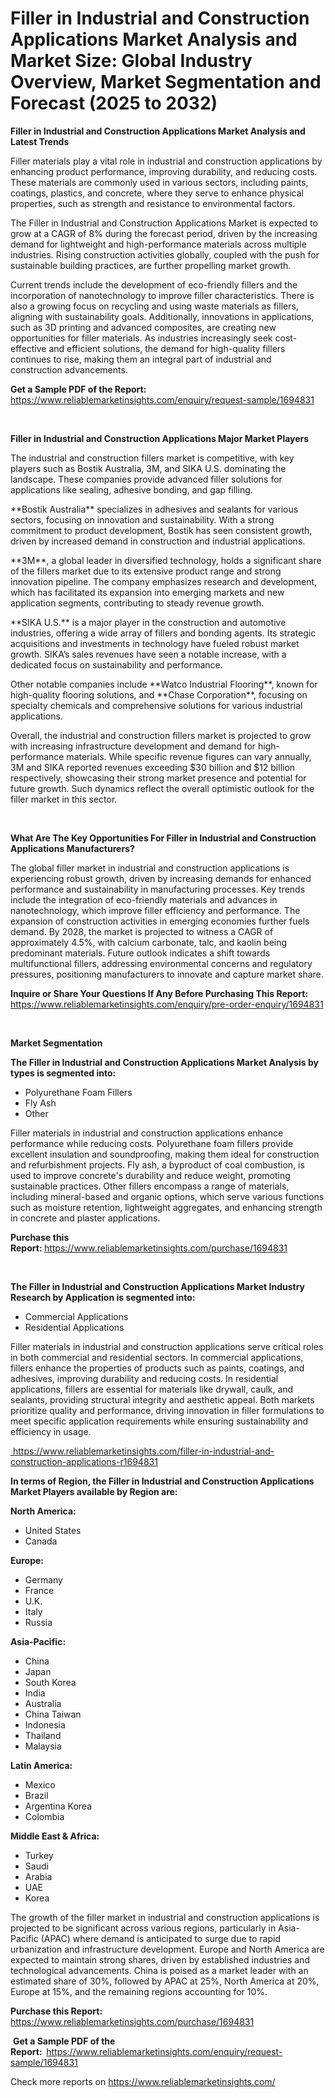 <p><h1>Filler in Industrial and Construction Applications Market Analysis and Market Size: Global Industry Overview, Market Segmentation and Forecast (2025 to 2032)</h1></p><p><strong>Filler in Industrial and Construction Applications Market Analysis and Latest Trends</strong></p>
<p><p>Filler materials play a vital role in industrial and construction applications by enhancing product performance, improving durability, and reducing costs. These materials are commonly used in various sectors, including paints, coatings, plastics, and concrete, where they serve to enhance physical properties, such as strength and resistance to environmental factors. </p><p>The Filler in Industrial and Construction Applications Market is expected to grow at a CAGR of 8% during the forecast period, driven by the increasing demand for lightweight and high-performance materials across multiple industries. Rising construction activities globally, coupled with the push for sustainable building practices, are further propelling market growth. </p><p>Current trends include the development of eco-friendly fillers and the incorporation of nanotechnology to improve filler characteristics. There is also a growing focus on recycling and using waste materials as fillers, aligning with sustainability goals. Additionally, innovations in applications, such as 3D printing and advanced composites, are creating new opportunities for filler materials. As industries increasingly seek cost-effective and efficient solutions, the demand for high-quality fillers continues to rise, making them an integral part of industrial and construction advancements.</p></p>
<p><strong>Get a Sample PDF of the Report:&nbsp;</strong> <a href="https://www.reliablemarketinsights.com/enquiry/request-sample/1694831?utm_campaign=3290&utm_medium=2&utm_source=Github&utm_content=ia&utm_term=25032025&utm_id=filler-in-industrial-and-construction-applications">https://www.reliablemarketinsights.com/enquiry/request-sample/1694831</a></p>
<p>&nbsp;</p>
<p><strong>Filler in Industrial and Construction Applications Major Market Players</strong></p>
<p><p>The industrial and construction fillers market is competitive, with key players such as Bostik Australia, 3M, and SIKA U.S. dominating the landscape. These companies provide advanced filler solutions for applications like sealing, adhesive bonding, and gap filling.</p><p>**Bostik Australia** specializes in adhesives and sealants for various sectors, focusing on innovation and sustainability. With a strong commitment to product development, Bostik has seen consistent growth, driven by increased demand in construction and industrial applications. </p><p>**3M**, a global leader in diversified technology, holds a significant share of the fillers market due to its extensive product range and strong innovation pipeline. The company emphasizes research and development, which has facilitated its expansion into emerging markets and new application segments, contributing to steady revenue growth.</p><p>**SIKA U.S.** is a major player in the construction and automotive industries, offering a wide array of fillers and bonding agents. Its strategic acquisitions and investments in technology have fueled robust market growth. SIKA’s sales revenues have seen a notable increase, with a dedicated focus on sustainability and performance.</p><p>Other notable companies include **Watco Industrial Flooring**, known for high-quality flooring solutions, and **Chase Corporation**, focusing on specialty chemicals and comprehensive solutions for various industrial applications. </p><p>Overall, the industrial and construction fillers market is projected to grow with increasing infrastructure development and demand for high-performance materials. While specific revenue figures can vary annually, 3M and SIKA reported revenues exceeding $30 billion and $12 billion respectively, showcasing their strong market presence and potential for future growth. Such dynamics reflect the overall optimistic outlook for the filler market in this sector.</p></p>
<p>&nbsp;</p>
<p><strong>What Are The Key Opportunities For Filler in Industrial and Construction Applications Manufacturers?</strong></p>
<p><p>The global filler market in industrial and construction applications is experiencing robust growth, driven by increasing demands for enhanced performance and sustainability in manufacturing processes. Key trends include the integration of eco-friendly materials and advances in nanotechnology, which improve filler efficiency and performance. The expansion of construction activities in emerging economies further fuels demand. By 2028, the market is projected to witness a CAGR of approximately 4.5%, with calcium carbonate, talc, and kaolin being predominant materials. Future outlook indicates a shift towards multifunctional fillers, addressing environmental concerns and regulatory pressures, positioning manufacturers to innovate and capture market share.</p></p>
<p><strong>Inquire or Share Your Questions If Any Before Purchasing This Report:</strong> <a href="https://www.reliablemarketinsights.com/enquiry/pre-order-enquiry/1694831?utm_campaign=3290&utm_medium=2&utm_source=Github&utm_content=ia&utm_term=25032025&utm_id=filler-in-industrial-and-construction-applications">https://www.reliablemarketinsights.com/enquiry/pre-order-enquiry/1694831</a></p>
<p>&nbsp;</p>
<p><strong>Market Segmentation</strong></p>
<p><strong>The Filler in Industrial and Construction Applications Market Analysis by types is segmented into:</strong></p>
<p><ul><li>Polyurethane Foam Fillers</li><li>Fly Ash</li><li>Other</li></ul></p>
<p><p>Filler materials in industrial and construction applications enhance performance while reducing costs. Polyurethane foam fillers provide excellent insulation and soundproofing, making them ideal for construction and refurbishment projects. Fly ash, a byproduct of coal combustion, is used to improve concrete's durability and reduce weight, promoting sustainable practices. Other fillers encompass a range of materials, including mineral-based and organic options, which serve various functions such as moisture retention, lightweight aggregates, and enhancing strength in concrete and plaster applications.</p></p>
<p><strong>Purchase this Report:&nbsp;</strong><a href="https://www.reliablemarketinsights.com/purchase/1694831?utm_campaign=3290&utm_medium=2&utm_source=Github&utm_content=ia&utm_term=25032025&utm_id=filler-in-industrial-and-construction-applications">https://www.reliablemarketinsights.com/purchase/1694831</a></p>
<p>&nbsp;</p>
<p><strong>The Filler in Industrial and Construction Applications Market Industry Research by Application is segmented into:</strong></p>
<p><ul><li>Commercial Applications</li><li>Residential Applications</li></ul></p>
<p><p>Filler materials in industrial and construction applications serve critical roles in both commercial and residential sectors. In commercial applications, fillers enhance the properties of products such as paints, coatings, and adhesives, improving durability and reducing costs. In residential applications, fillers are essential for materials like drywall, caulk, and sealants, providing structural integrity and aesthetic appeal. Both markets prioritize quality and performance, driving innovation in filler formulations to meet specific application requirements while ensuring sustainability and efficiency in usage.</p></p>
<p><a href="https://www.reliablemarketinsights.com/filler-in-industrial-and-construction-applications-r1694831?utm_campaign=3290&utm_medium=2&utm_source=Github&utm_content=ia&utm_term=25032025&utm_id=filler-in-industrial-and-construction-applications">&nbsp;https://www.reliablemarketinsights.com/filler-in-industrial-and-construction-applications-r1694831</a></p>
<p><strong>In terms of Region, the Filler in Industrial and Construction Applications Market Players available by Region are:</strong></p>
<p>
    <p> <strong> North America: </strong>
        <ul>
            <li>United States</li>
            <li>Canada</li>
        </ul>
        </p> 
    <p> <strong> Europe: </strong>
        <ul>
            <li>Germany</li>
            <li>France</li>
            <li>U.K.</li>
            <li>Italy</li>
            <li>Russia</li>
        </ul>
        </p> 
    <p> <strong> Asia-Pacific: </strong>
        <ul>
            <li>China</li>
            <li>Japan</li>
            <li>South Korea</li>
            <li>India</li>
            <li>Australia</li>
            <li>China Taiwan</li>
            <li>Indonesia</li>
            <li>Thailand</li>
            <li>Malaysia</li>
        </ul>
        </p> 
    <p> <strong> Latin America: </strong>
        <ul>
            <li>Mexico</li>
            <li>Brazil</li>
            <li>Argentina Korea</li>
            <li>Colombia</li>
        </ul>
        </p> 
    <p> <strong> Middle East & Africa: </strong>
        <ul>
            <li>Turkey</li>
            <li>Saudi</li>
            <li>Arabia</li>
            <li>UAE</li>
            <li>Korea</li>
        </ul>
    </p>
    </p>
<p><p>The growth of the filler market in industrial and construction applications is projected to be significant across various regions, particularly in Asia-Pacific (APAC) where demand is anticipated to surge due to rapid urbanization and infrastructure development. Europe and North America are expected to maintain strong shares, driven by established industries and technological advancements. China is poised as a market leader with an estimated share of 30%, followed by APAC at 25%, North America at 20%, Europe at 15%, and the remaining regions accounting for 10%.</p></p>
<p><strong>Purchase this Report: </strong><a href="https://www.reliablemarketinsights.com/purchase/1694831?utm_campaign=3290&utm_medium=2&utm_source=Github&utm_content=ia&utm_term=25032025&utm_id=filler-in-industrial-and-construction-applications">https://www.reliablemarketinsights.com/purchase/1694831</a></p>
<p>&nbsp;<strong>Get a Sample PDF of the Report:&nbsp;&nbsp;</strong><a href="https://www.reliablemarketinsights.com/enquiry/request-sample/1694831?utm_campaign=3290&utm_medium=2&utm_source=Github&utm_content=ia&utm_term=25032025&utm_id=filler-in-industrial-and-construction-applications">https://www.reliablemarketinsights.com/enquiry/request-sample/1694831</a></p>
<p><strong></strong></p>
<p>Check more reports on <a href="https://www.reliablemarketinsights.com/?utm_campaign=3290&utm_medium=2&utm_source=Github&utm_content=ia&utm_term=25032025&utm_id=filler-in-industrial-and-construction-applications">https://www.reliablemarketinsights.com/</a></p>